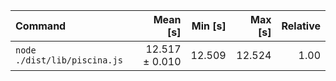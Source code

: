 | Command | Mean [s] | Min [s] | Max [s] | Relative |
|:---|---:|---:|---:|---:|
| `node ./dist/lib/piscina.js` | 12.517 ± 0.010 | 12.509 | 12.524 | 1.00 |

